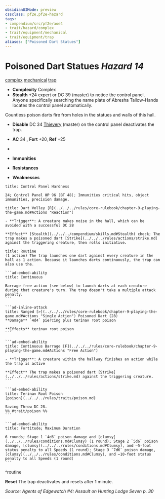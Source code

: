 ```yaml
---
obsidianUIMode: preview
cssclass: pf2e,pf2e-hazard
tags:
- compendium/src/pf2e/aoe4
- trait/hazard/complex
- trait/equipment/mechanical
- trait/equipment/trap
aliases: ["Poisoned Dart Statues"]
---
```

# Poisoned Dart Statues *Hazard 14*  
[complex](complex.md)  [mechanical](mechanical.md)  [trap](trap.md)  

- **Complexity** Complex
- **Stealth** +24 expert or DC 39 (master) to notice the control panel. Anyone specifically searching the name plate of Abresha Tallow-Hands locates the control panel automatically.  

Countless poison darts fire from holes in the statues and walls of this hall.

- **Disable** DC 34 [Thievery](../../skills.md#Thievery) (master) on the control panel deactivates the trap.  

- **AC** 34 , **Fort** +20, **Ref** +25
- 
- **Immunities** 
- **Resistances** 
- **Weaknesses** 
     
```ad-embed-ability
title: Control Panel Hardness

24; Control Panel HP 96 (BT 48); Immunities critical hits, object immunities, precision damage.
```
```ad-embed-ability
title: Dart Volley [R](../../../rules/core-rulebook/chapter-9-playing-the-game.md#Actions "Reaction")

- **Trigger**: A creature makes noise in the hall, which can be avoided with a successful DC 28

**Effect** [Stealth](../../../compendium/skills.md#Stealth) check; The trap makes a poisoned dart [Strike](../../../rules/actions/strike.md) against the triggering creature, then rolls initiative.
```

````ad-pf2-summary
title: Routine
(1 action) The trap launches one dart against every creature in the hall as 1 action. Because it launches darts continuously, the trap can also use the.

```ad-embed-ability
title: Continuous

Barrage free action (see below) to launch darts at each creature during that creature's turn. The trap doesn't take a multiple attack penalty.
```

```ad-inline-attack
title: Ranged [>](../../../rules/core-rulebook/chapter-9-playing-the-game.md#Actions "Single Action") Poisoned Dart (28)
**Damage** `4d4` piercing plus terinav root poison 
 
**Effects** terinav root poison
```

```ad-embed-ability
title: Continuous Barrage [F](../../../rules/core-rulebook/chapter-9-playing-the-game.md#Actions "Free Action")

- **Trigger**: A creature within the hallway finishes an action while the trap is active

**Effect** The trap makes a poisoned dart [Strike](../../../rules/actions/strike.md) against the triggering creature.
```

```ad-embed-ability
title: Terinav Root Poison
[poison](../../../rules/traits/poison.md)  

Saving Throw DC 28.  
%% #trait/poison %%
```

```ad-embed-ability
title: Fortitude; Maximum Duration

6 rounds; Stage 1 `4d6` poison damage and [clumsy](../../../rules/conditions.md#Clumsy) (1 round); Stage 2 `5d6` poison damage, [clumsy](../../../rules/conditions.md#Clumsy), and –5-foot status penalty to all Speeds (1 round); Stage 3 `7d6` poison damage, [clumsy](../../../rules/conditions.md#Clumsy), and –10-foot status penalty to all Speeds (1 round)
```
````
^routine

**Reset** The trap deactivates and resets after 1 minute.  

*Source: Agents of Edgewatch #4: Assault on Hunting Lodge Seven p. 30*
